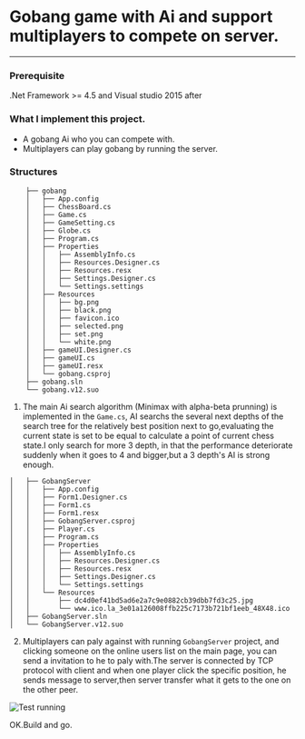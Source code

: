 Gobang game with Ai and support multiplayers to compete on server.
=============
---

### Prerequisite
   .Net Framework >= 4.5
   and Visual studio 2015 after

### What I implement this project.
* A gobang Ai who you can compete with.
* Multiplayers can play gobang by running the server.

### Structures
```gobang
    ├── gobang
    │   ├── App.config
    │   ├── ChessBoard.cs
    │   ├── Game.cs
    │   ├── GameSetting.cs
    │   ├── Globe.cs
    │   ├── Program.cs
    │   ├── Properties
    │   │   ├── AssemblyInfo.cs
    │   │   ├── Resources.Designer.cs
    │   │   ├── Resources.resx
    │   │   ├── Settings.Designer.cs
    │   │   └── Settings.settings
    │   ├── Resources
    │   │   ├── bg.png
    │   │   ├── black.png
    │   │   ├── favicon.ico
    │   │   ├── selected.png
    │   │   ├── set.png
    │   │   └── white.png
    │   ├── gameUI.Designer.cs
    │   ├── gameUI.cs
    │   ├── gameUI.resx
    │   └── gobang.csproj
    ├── gobang.sln
    └── gobang.v12.suo
```
1. The main Ai search algorithm (Minimax with alpha-beta prunning) is implemented in the ```Game.cs```, AI searchs the several next depths of the search tree for the relatively best position next to go,evaluating the current state is set to be equal to calculate a point of current chess state.I only search for more 3 depth, in that the performance deteriorate suddenly when it goes to 4 and bigger,but a 3 depth's AI is strong enough.


```├── GobangServer
│   ├── GobangServer
│   │   ├── App.config
│   │   ├── Form1.Designer.cs
│   │   ├── Form1.cs
│   │   ├── Form1.resx
│   │   ├── GobangServer.csproj
│   │   ├── Player.cs
│   │   ├── Program.cs
│   │   ├── Properties
│   │   │   ├── AssemblyInfo.cs
│   │   │   ├── Resources.Designer.cs
│   │   │   ├── Resources.resx
│   │   │   ├── Settings.Designer.cs
│   │   │   └── Settings.settings
│   │   └── Resources
│   │       ├── dc4d0ef41bd5ad6e2a7c9e0882cb39dbb7fd3c25.jpg
│   │       └── www.ico.la_3e01a126008ffb225c7173b721bf1eeb_48X48.ico
│   ├── GobangServer.sln
│   └── GobangServer.v12.suo
```

2. Multiplayers can paly against with running ```GobangServer``` project, and clicking someone on the online users list on the main page, you can send a invitation to he to paly with.The server is connected by TCP protocol with client and when one player click the specific position, he sends message to server,then server transfer what it gets to the one on the other peer.


![Test running](https://github.com/loveppears/gobang_AI_ServerPlay/raw/master/gobang/gobang/Resources/1.png)


OK.Build and go.
